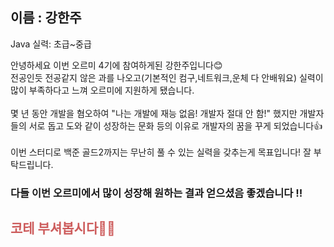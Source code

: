 ## 이름 : 강한주

Java 실력: 초급~중급

안녕하세요 이번 오르미 4기에 참여하게된 강한주입니다😊<br>
전공인듯 전공같지 않은 과를 나오고(기본적인 컴구,네트워크,운체 다 안배워요)
실력이 많이 부족하다고 느껴 오르미에 지원하게 됐습니다. <br/>
<br>
몇 년 동안 개발을 혐오하여 "나는 개발에 재능 없음! 개발자 절대 안 함!" 했지만
개발자들의 서로 돕고 도와 같이 성장하는
문화 등의 이유로 개발자의 꿈을 꾸게 되었습니다👍
<br>
<br>
이번 스터디로 백준 골드2까지는 무난히 풀 수 있는 실력을 갖추는게 목표입니다! 
잘 부탁드립니다.
<h3>다들 이번 오르미에서 많이 성장해 원하는 결과 얻으셨음 좋겠습니다 !! </h3>

<h2><span style="color:indianred">코테 부셔봅시다👊👊</span></h2>

